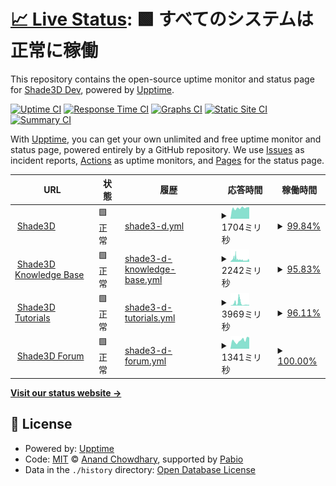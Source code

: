# [📈 Live Status](https://shadedev.github.io/upptime): <!--live status--> **🟩 すべてのシステムは正常に稼働**

This repository contains the open-source uptime monitor and status page for [Shade3D Dev](https://shade3d.jp), powered by [Upptime](https://github.com/upptime/upptime).

[![Uptime CI](https://github.com/shadedev/upptime/workflows/Uptime%20CI/badge.svg)](https://github.com/shadedev/upptime/actions?query=workflow%3A%22Uptime+CI%22)
[![Response Time CI](https://github.com/shadedev/upptime/workflows/Response%20Time%20CI/badge.svg)](https://github.com/shadedev/upptime/actions?query=workflow%3A%22Response+Time+CI%22)
[![Graphs CI](https://github.com/shadedev/upptime/workflows/Graphs%20CI/badge.svg)](https://github.com/shadedev/upptime/actions?query=workflow%3A%22Graphs+CI%22)
[![Static Site CI](https://github.com/shadedev/upptime/workflows/Static%20Site%20CI/badge.svg)](https://github.com/shadedev/upptime/actions?query=workflow%3A%22Static+Site+CI%22)
[![Summary CI](https://github.com/shadedev/upptime/workflows/Summary%20CI/badge.svg)](https://github.com/shadedev/upptime/actions?query=workflow%3A%22Summary+CI%22)

With [Upptime](https://upptime.js.org), you can get your own unlimited and free uptime monitor and status page, powered entirely by a GitHub repository. We use [Issues](https://github.com/shadedev/upptime/issues) as incident reports, [Actions](https://github.com/shadedev/upptime/actions) as uptime monitors, and [Pages](https://shadedev.github.io/upptime) for the status page.

<!--start: status pages-->
<!-- This summary is generated by Upptime (https://github.com/upptime/upptime) -->
<!-- Do not edit this manually, your changes will be overwritten -->
<!-- prettier-ignore -->
| URL | 状態 | 履歴 | 応答時間 | 稼働時間 |
| --- | ------ | ------- | ------------- | ------ |
| <img alt="" src="https://icons.duckduckgo.com/ip3/shade3d.jp.ico" height="13"> [Shade3D](https://shade3d.jp) | 🟩 正常 | [shade3-d.yml](https://github.com/shadedev/upptime/commits/HEAD/history/shade3-d.yml) | <details><summary><img alt="応答時間グラフ" src="./graphs/shade3-d/response-time-week.png" height="20"> 1704ミリ秒</summary><br><a href="https://status.shade3d.jp/history/shade3-d"><img alt="応答時間 1711" src="https://img.shields.io/endpoint?url=https%3A%2F%2Fraw.githubusercontent.com%2Fshadedev%2Fupptime%2FHEAD%2Fapi%2Fshade3-d%2Fresponse-time.json"></a><br><a href="https://status.shade3d.jp/history/shade3-d"><img alt="24時間 応答時間 1838" src="https://img.shields.io/endpoint?url=https%3A%2F%2Fraw.githubusercontent.com%2Fshadedev%2Fupptime%2FHEAD%2Fapi%2Fshade3-d%2Fresponse-time-day.json"></a><br><a href="https://status.shade3d.jp/history/shade3-d"><img alt="7日 応答時間 1704" src="https://img.shields.io/endpoint?url=https%3A%2F%2Fraw.githubusercontent.com%2Fshadedev%2Fupptime%2FHEAD%2Fapi%2Fshade3-d%2Fresponse-time-week.json"></a><br><a href="https://status.shade3d.jp/history/shade3-d"><img alt="30日 応答時間 1688" src="https://img.shields.io/endpoint?url=https%3A%2F%2Fraw.githubusercontent.com%2Fshadedev%2Fupptime%2FHEAD%2Fapi%2Fshade3-d%2Fresponse-time-month.json"></a><br><a href="https://status.shade3d.jp/history/shade3-d"><img alt="1年 応答時間 1713" src="https://img.shields.io/endpoint?url=https%3A%2F%2Fraw.githubusercontent.com%2Fshadedev%2Fupptime%2FHEAD%2Fapi%2Fshade3-d%2Fresponse-time-year.json"></a></details> | <details><summary><a href="https://status.shade3d.jp/history/shade3-d">99.84%</a></summary><a href="https://status.shade3d.jp/history/shade3-d"><img alt="稼働時間 100.00%" src="https://img.shields.io/endpoint?url=https%3A%2F%2Fraw.githubusercontent.com%2Fshadedev%2Fupptime%2FHEAD%2Fapi%2Fshade3-d%2Fuptime.json"></a><br><a href="https://status.shade3d.jp/history/shade3-d"><img alt="24時間の稼働時間 100.00%" src="https://img.shields.io/endpoint?url=https%3A%2F%2Fraw.githubusercontent.com%2Fshadedev%2Fupptime%2FHEAD%2Fapi%2Fshade3-d%2Fuptime-day.json"></a><br><a href="https://status.shade3d.jp/history/shade3-d"><img alt="7日間の稼働時間 99.84%" src="https://img.shields.io/endpoint?url=https%3A%2F%2Fraw.githubusercontent.com%2Fshadedev%2Fupptime%2FHEAD%2Fapi%2Fshade3-d%2Fuptime-week.json"></a><br><a href="https://status.shade3d.jp/history/shade3-d"><img alt="30日の稼働時間 99.96%" src="https://img.shields.io/endpoint?url=https%3A%2F%2Fraw.githubusercontent.com%2Fshadedev%2Fupptime%2FHEAD%2Fapi%2Fshade3-d%2Fuptime-month.json"></a><br><a href="https://status.shade3d.jp/history/shade3-d"><img alt="1年の稼働時間 100.00%" src="https://img.shields.io/endpoint?url=https%3A%2F%2Fraw.githubusercontent.com%2Fshadedev%2Fupptime%2FHEAD%2Fapi%2Fshade3-d%2Fuptime-year.json"></a></details>
| <img alt="" src="https://icons.duckduckgo.com/ip3/knowledge.shade3d.jp.ico" height="13"> [Shade3D Knowledge Base](https://knowledge.shade3d.jp) | 🟩 正常 | [shade3-d-knowledge-base.yml](https://github.com/shadedev/upptime/commits/HEAD/history/shade3-d-knowledge-base.yml) | <details><summary><img alt="応答時間グラフ" src="./graphs/shade3-d-knowledge-base/response-time-week.png" height="20"> 2242ミリ秒</summary><br><a href="https://status.shade3d.jp/history/shade3-d-knowledge-base"><img alt="応答時間 1755" src="https://img.shields.io/endpoint?url=https%3A%2F%2Fraw.githubusercontent.com%2Fshadedev%2Fupptime%2FHEAD%2Fapi%2Fshade3-d-knowledge-base%2Fresponse-time.json"></a><br><a href="https://status.shade3d.jp/history/shade3-d-knowledge-base"><img alt="24時間 応答時間 1893" src="https://img.shields.io/endpoint?url=https%3A%2F%2Fraw.githubusercontent.com%2Fshadedev%2Fupptime%2FHEAD%2Fapi%2Fshade3-d-knowledge-base%2Fresponse-time-day.json"></a><br><a href="https://status.shade3d.jp/history/shade3-d-knowledge-base"><img alt="7日 応答時間 2242" src="https://img.shields.io/endpoint?url=https%3A%2F%2Fraw.githubusercontent.com%2Fshadedev%2Fupptime%2FHEAD%2Fapi%2Fshade3-d-knowledge-base%2Fresponse-time-week.json"></a><br><a href="https://status.shade3d.jp/history/shade3-d-knowledge-base"><img alt="30日 応答時間 2116" src="https://img.shields.io/endpoint?url=https%3A%2F%2Fraw.githubusercontent.com%2Fshadedev%2Fupptime%2FHEAD%2Fapi%2Fshade3-d-knowledge-base%2Fresponse-time-month.json"></a><br><a href="https://status.shade3d.jp/history/shade3-d-knowledge-base"><img alt="1年 応答時間 1737" src="https://img.shields.io/endpoint?url=https%3A%2F%2Fraw.githubusercontent.com%2Fshadedev%2Fupptime%2FHEAD%2Fapi%2Fshade3-d-knowledge-base%2Fresponse-time-year.json"></a></details> | <details><summary><a href="https://status.shade3d.jp/history/shade3-d-knowledge-base">95.83%</a></summary><a href="https://status.shade3d.jp/history/shade3-d-knowledge-base"><img alt="稼働時間 99.33%" src="https://img.shields.io/endpoint?url=https%3A%2F%2Fraw.githubusercontent.com%2Fshadedev%2Fupptime%2FHEAD%2Fapi%2Fshade3-d-knowledge-base%2Fuptime.json"></a><br><a href="https://status.shade3d.jp/history/shade3-d-knowledge-base"><img alt="24時間の稼働時間 98.27%" src="https://img.shields.io/endpoint?url=https%3A%2F%2Fraw.githubusercontent.com%2Fshadedev%2Fupptime%2FHEAD%2Fapi%2Fshade3-d-knowledge-base%2Fuptime-day.json"></a><br><a href="https://status.shade3d.jp/history/shade3-d-knowledge-base"><img alt="7日間の稼働時間 95.83%" src="https://img.shields.io/endpoint?url=https%3A%2F%2Fraw.githubusercontent.com%2Fshadedev%2Fupptime%2FHEAD%2Fapi%2Fshade3-d-knowledge-base%2Fuptime-week.json"></a><br><a href="https://status.shade3d.jp/history/shade3-d-knowledge-base"><img alt="30日の稼働時間 98.19%" src="https://img.shields.io/endpoint?url=https%3A%2F%2Fraw.githubusercontent.com%2Fshadedev%2Fupptime%2FHEAD%2Fapi%2Fshade3-d-knowledge-base%2Fuptime-month.json"></a><br><a href="https://status.shade3d.jp/history/shade3-d-knowledge-base"><img alt="1年の稼働時間 99.28%" src="https://img.shields.io/endpoint?url=https%3A%2F%2Fraw.githubusercontent.com%2Fshadedev%2Fupptime%2FHEAD%2Fapi%2Fshade3-d-knowledge-base%2Fuptime-year.json"></a></details>
| <img alt="" src="https://icons.duckduckgo.com/ip3/tutorials.shade3d.jp.ico" height="13"> [Shade3D Tutorials](https://tutorials.shade3d.jp) | 🟩 正常 | [shade3-d-tutorials.yml](https://github.com/shadedev/upptime/commits/HEAD/history/shade3-d-tutorials.yml) | <details><summary><img alt="応答時間グラフ" src="./graphs/shade3-d-tutorials/response-time-week.png" height="20"> 3969ミリ秒</summary><br><a href="https://status.shade3d.jp/history/shade3-d-tutorials"><img alt="応答時間 1605" src="https://img.shields.io/endpoint?url=https%3A%2F%2Fraw.githubusercontent.com%2Fshadedev%2Fupptime%2FHEAD%2Fapi%2Fshade3-d-tutorials%2Fresponse-time.json"></a><br><a href="https://status.shade3d.jp/history/shade3-d-tutorials"><img alt="24時間 応答時間 1310" src="https://img.shields.io/endpoint?url=https%3A%2F%2Fraw.githubusercontent.com%2Fshadedev%2Fupptime%2FHEAD%2Fapi%2Fshade3-d-tutorials%2Fresponse-time-day.json"></a><br><a href="https://status.shade3d.jp/history/shade3-d-tutorials"><img alt="7日 応答時間 3969" src="https://img.shields.io/endpoint?url=https%3A%2F%2Fraw.githubusercontent.com%2Fshadedev%2Fupptime%2FHEAD%2Fapi%2Fshade3-d-tutorials%2Fresponse-time-week.json"></a><br><a href="https://status.shade3d.jp/history/shade3-d-tutorials"><img alt="30日 応答時間 2370" src="https://img.shields.io/endpoint?url=https%3A%2F%2Fraw.githubusercontent.com%2Fshadedev%2Fupptime%2FHEAD%2Fapi%2Fshade3-d-tutorials%2Fresponse-time-month.json"></a><br><a href="https://status.shade3d.jp/history/shade3-d-tutorials"><img alt="1年 応答時間 1617" src="https://img.shields.io/endpoint?url=https%3A%2F%2Fraw.githubusercontent.com%2Fshadedev%2Fupptime%2FHEAD%2Fapi%2Fshade3-d-tutorials%2Fresponse-time-year.json"></a></details> | <details><summary><a href="https://status.shade3d.jp/history/shade3-d-tutorials">96.11%</a></summary><a href="https://status.shade3d.jp/history/shade3-d-tutorials"><img alt="稼働時間 99.35%" src="https://img.shields.io/endpoint?url=https%3A%2F%2Fraw.githubusercontent.com%2Fshadedev%2Fupptime%2FHEAD%2Fapi%2Fshade3-d-tutorials%2Fuptime.json"></a><br><a href="https://status.shade3d.jp/history/shade3-d-tutorials"><img alt="24時間の稼働時間 98.34%" src="https://img.shields.io/endpoint?url=https%3A%2F%2Fraw.githubusercontent.com%2Fshadedev%2Fupptime%2FHEAD%2Fapi%2Fshade3-d-tutorials%2Fuptime-day.json"></a><br><a href="https://status.shade3d.jp/history/shade3-d-tutorials"><img alt="7日間の稼働時間 96.11%" src="https://img.shields.io/endpoint?url=https%3A%2F%2Fraw.githubusercontent.com%2Fshadedev%2Fupptime%2FHEAD%2Fapi%2Fshade3-d-tutorials%2Fuptime-week.json"></a><br><a href="https://status.shade3d.jp/history/shade3-d-tutorials"><img alt="30日の稼働時間 98.40%" src="https://img.shields.io/endpoint?url=https%3A%2F%2Fraw.githubusercontent.com%2Fshadedev%2Fupptime%2FHEAD%2Fapi%2Fshade3-d-tutorials%2Fuptime-month.json"></a><br><a href="https://status.shade3d.jp/history/shade3-d-tutorials"><img alt="1年の稼働時間 99.30%" src="https://img.shields.io/endpoint?url=https%3A%2F%2Fraw.githubusercontent.com%2Fshadedev%2Fupptime%2FHEAD%2Fapi%2Fshade3-d-tutorials%2Fuptime-year.json"></a></details>
| <img alt="" src="https://icons.duckduckgo.com/ip3/forum.shade3d.jp.ico" height="13"> [Shade3D Forum](https://forum.shade3d.jp) | 🟩 正常 | [shade3-d-forum.yml](https://github.com/shadedev/upptime/commits/HEAD/history/shade3-d-forum.yml) | <details><summary><img alt="応答時間グラフ" src="./graphs/shade3-d-forum/response-time-week.png" height="20"> 1341ミリ秒</summary><br><a href="https://status.shade3d.jp/history/shade3-d-forum"><img alt="応答時間 1368" src="https://img.shields.io/endpoint?url=https%3A%2F%2Fraw.githubusercontent.com%2Fshadedev%2Fupptime%2FHEAD%2Fapi%2Fshade3-d-forum%2Fresponse-time.json"></a><br><a href="https://status.shade3d.jp/history/shade3-d-forum"><img alt="24時間 応答時間 1761" src="https://img.shields.io/endpoint?url=https%3A%2F%2Fraw.githubusercontent.com%2Fshadedev%2Fupptime%2FHEAD%2Fapi%2Fshade3-d-forum%2Fresponse-time-day.json"></a><br><a href="https://status.shade3d.jp/history/shade3-d-forum"><img alt="7日 応答時間 1341" src="https://img.shields.io/endpoint?url=https%3A%2F%2Fraw.githubusercontent.com%2Fshadedev%2Fupptime%2FHEAD%2Fapi%2Fshade3-d-forum%2Fresponse-time-week.json"></a><br><a href="https://status.shade3d.jp/history/shade3-d-forum"><img alt="30日 応答時間 1633" src="https://img.shields.io/endpoint?url=https%3A%2F%2Fraw.githubusercontent.com%2Fshadedev%2Fupptime%2FHEAD%2Fapi%2Fshade3-d-forum%2Fresponse-time-month.json"></a><br><a href="https://status.shade3d.jp/history/shade3-d-forum"><img alt="1年 応答時間 1384" src="https://img.shields.io/endpoint?url=https%3A%2F%2Fraw.githubusercontent.com%2Fshadedev%2Fupptime%2FHEAD%2Fapi%2Fshade3-d-forum%2Fresponse-time-year.json"></a></details> | <details><summary><a href="https://status.shade3d.jp/history/shade3-d-forum">100.00%</a></summary><a href="https://status.shade3d.jp/history/shade3-d-forum"><img alt="稼働時間 99.99%" src="https://img.shields.io/endpoint?url=https%3A%2F%2Fraw.githubusercontent.com%2Fshadedev%2Fupptime%2FHEAD%2Fapi%2Fshade3-d-forum%2Fuptime.json"></a><br><a href="https://status.shade3d.jp/history/shade3-d-forum"><img alt="24時間の稼働時間 100.00%" src="https://img.shields.io/endpoint?url=https%3A%2F%2Fraw.githubusercontent.com%2Fshadedev%2Fupptime%2FHEAD%2Fapi%2Fshade3-d-forum%2Fuptime-day.json"></a><br><a href="https://status.shade3d.jp/history/shade3-d-forum"><img alt="7日間の稼働時間 100.00%" src="https://img.shields.io/endpoint?url=https%3A%2F%2Fraw.githubusercontent.com%2Fshadedev%2Fupptime%2FHEAD%2Fapi%2Fshade3-d-forum%2Fuptime-week.json"></a><br><a href="https://status.shade3d.jp/history/shade3-d-forum"><img alt="30日の稼働時間 100.00%" src="https://img.shields.io/endpoint?url=https%3A%2F%2Fraw.githubusercontent.com%2Fshadedev%2Fupptime%2FHEAD%2Fapi%2Fshade3-d-forum%2Fuptime-month.json"></a><br><a href="https://status.shade3d.jp/history/shade3-d-forum"><img alt="1年の稼働時間 100.00%" src="https://img.shields.io/endpoint?url=https%3A%2F%2Fraw.githubusercontent.com%2Fshadedev%2Fupptime%2FHEAD%2Fapi%2Fshade3-d-forum%2Fuptime-year.json"></a></details>

<!--end: status pages-->

[**Visit our status website →**](https://shadedev.github.io/upptime)

## 📄 License

- Powered by: [Upptime](https://github.com/upptime/upptime)
- Code: [MIT](./LICENSE) © [Anand Chowdhary](https://anandchowdhary.com), supported by [Pabio](https://pabio.com)
- Data in the `./history` directory: [Open Database License](https://opendatacommons.org/licenses/odbl/1-0/)
